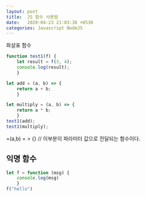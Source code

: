 ```yaml
---
layout: post
title:  JS 함수 사용법
date:   2020-04-23 21:03:36 +0530
categories: Javascript NodeJS
---
```

화살표 함수

```javascript
function test1(f) {   
    let result = f(3, 4);   
    console.log(result); 
    } 

let add = (a, b) => {   
    return a + b; 
    } 

let multiply = (a, b) => {
    return a * b; 
    } 
test1(add); 
test1(multiply);

```
=(a,b) = > {} // 이부분이 파라미터 값으로 전달되는 함수이다.

익명 함수
---

```javascript
let f = function (msg) {   
    console.log(msg) 
    } 
f("hello")
```

[jekyll-docs]: https://jekyllrb.com/docs/home
[jekyll-gh]:   https://github.com/jekyll/jekyll
[jekyll-talk]: https://talk.jekyllrb.com/

